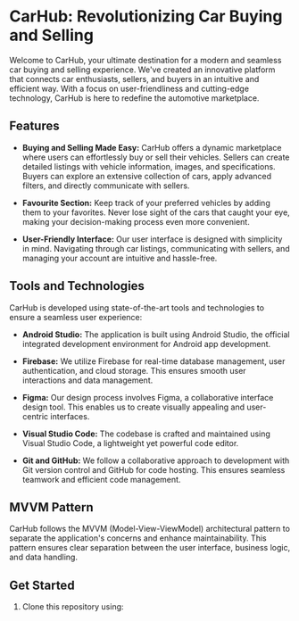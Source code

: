 # CarHub: Revolutionizing Car Buying and Selling

Welcome to CarHub, your ultimate destination for a modern and seamless car buying and selling experience. We've created an innovative platform that connects car enthusiasts, sellers, and buyers in an intuitive and efficient way. With a focus on user-friendliness and cutting-edge technology, CarHub is here to redefine the automotive marketplace.

## Features

- **Buying and Selling Made Easy:** CarHub offers a dynamic marketplace where users can effortlessly buy or sell their vehicles. Sellers can create detailed listings with vehicle information, images, and specifications. Buyers can explore an extensive collection of cars, apply advanced filters, and directly communicate with sellers.

- **Favourite Section:** Keep track of your preferred vehicles by adding them to your favorites. Never lose sight of the cars that caught your eye, making your decision-making process even more convenient.

- **User-Friendly Interface:** Our user interface is designed with simplicity in mind. Navigating through car listings, communicating with sellers, and managing your account are intuitive and hassle-free.

## Tools and Technologies

CarHub is developed using state-of-the-art tools and technologies to ensure a seamless user experience:

- **Android Studio:** The application is built using Android Studio, the official integrated development environment for Android app development.

- **Firebase:** We utilize Firebase for real-time database management, user authentication, and cloud storage. This ensures smooth user interactions and data management.

- **Figma:** Our design process involves Figma, a collaborative interface design tool. This enables us to create visually appealing and user-centric interfaces.

- **Visual Studio Code:** The codebase is crafted and maintained using Visual Studio Code, a lightweight yet powerful code editor.

- **Git and GitHub:** We follow a collaborative approach to development with Git version control and GitHub for code hosting. This ensures seamless teamwork and efficient code management.

## MVVM Pattern

CarHub follows the MVVM (Model-View-ViewModel) architectural pattern to separate the application's concerns and enhance maintainability. This pattern ensures clear separation between the user interface, business logic, and data handling.

## Get Started

1. Clone this repository using:
   ```bash
